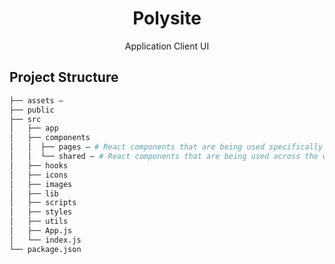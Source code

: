 <h1 align="center">Polysite</h1>
<p align="center">Application Client UI</p>




## Project Structure
```bash
├── assets — 
├── public
├── src
│   ├── app
│   ├── components
│   │  ├── pages — # React components that are being used specifically on a certain page
│   │  └── shared — # React components that are being used across the whole website
│   ├── hooks
│   ├── icons
│   ├── images
│   ├── lib
│   ├── scripts
│   ├── styles
│   ├── utils
│   ├── App.js
│   └── index.js
└── package.json
```

